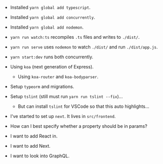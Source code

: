 * Installed `yarn global add typescript`.
* Installed `yarn global add concurrently`.
* Installed `yarn global add nodemon`.

* `yarn run watch:ts` recompiles `.ts` files and writes to `./dist/`.
* `yarn run serve` uses `nodemon` to watch `./dist/` and run
  `./dist/app.js`.
* `yarn start:dev` runs both concurrently.

* Using `koa` (next generation of Express).
    * Using `koa-router` and `koa-bodyparser`.

* Setup `typeorm` and migrations.
* Setup `tslint` (still must run `yarn run tslint --fix`)...
  * But can install `tslint` for VSCode so that this auto highlights...

* I've started to set up `next`. It lives in `src/frontend`.

* How can I best specify whether a property should be in params?
* I want to add React in.
* I want to add Next.
* I want to look into GraphQL.
